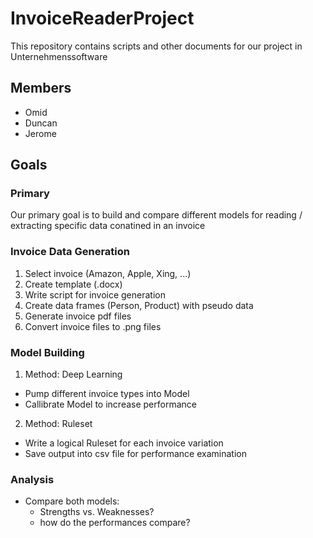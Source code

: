 # InvoiceReaderProject
This repository contains scripts and other documents for our project in Unternehmenssoftware

## Members
- Omid
- Duncan
- Jerome

## Goals

### Primary

Our primary goal is to build and compare different models for reading / extracting specific data conatined in an invoice

### Invoice Data Generation
1. Select invoice (Amazon, Apple, Xing, ...)
2. Create template (.docx)
3. Write script for invoice generation
4. Create data frames (Person, Product) with pseudo data
5. Generate invoice pdf files
6. Convert invoice files to .png files

### Model Building
1. Method: Deep Learning
  *  Pump different invoice types into Model
  *  Callibrate Model to increase performance
2. Method: Ruleset
  *  Write a logical Ruleset for each invoice variation
  *  Save output into csv file for performance examination

### Analysis
- Compare both models:
  *  Strengths vs. Weaknesses?
  *  how do the performances compare?
